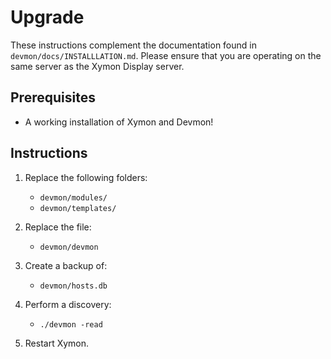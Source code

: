 # Upgrade #

These instructions complement the documentation found in `devmon/docs/INSTALLLATION.md`. Please ensure that you are operating on the same server as the Xymon Display server.

## Prerequisites ##  
- A working installation of Xymon and Devmon!

## Instructions ##

1. Replace the following folders:
   - `devmon/modules/`
   - `devmon/templates/`

2. Replace the file:
   - `devmon/devmon`

3. Create a backup of:
   - `devmon/hosts.db`

4. Perform a discovery:
   - `./devmon -read`

5. Restart Xymon.
